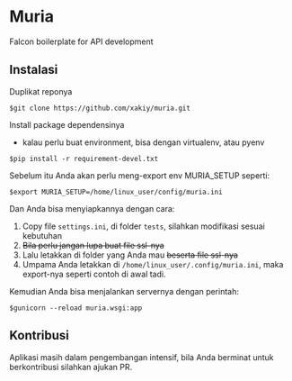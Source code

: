 Muria
=====

Falcon boilerplate for API development

Instalasi
---------
Duplikat reponya
```
$git clone https://github.com/xakiy/muria.git
```

Install package dependensinya
- kalau perlu buat environment, bisa dengan virtualenv, atau pyenv
```
$pip install -r requirement-devel.txt
```

Sebelum itu Anda akan perlu meng-export env MURIA_SETUP seperti:
 
```
$export MURIA_SETUP=/home/linux_user/config/muria.ini
```

Dan Anda bisa menyiapkannya dengan cara:
1. Copy file ```settings.ini```, di folder ```tests```, silahkan modifikasi sesuai kebutuhan
2. <del>Bila perlu jangan lupa buat file ssl-nya</del>
3. Lalu letakkan di folder yang Anda mau <del>beserta file ssl-nya</del>
4. Umpama Anda letakkan di ```/home/linux_user/.config/muria.ini```, maka export-nya seperti contoh di awal tadi.

Kemudian Anda bisa menjalankan servernya dengan perintah:
```
$gunicorn --reload muria.wsgi:app
```

Kontribusi
----------
Aplikasi masih dalam pengembangan intensif, bila Anda berminat untuk berkontribusi silahkan ajukan PR.
